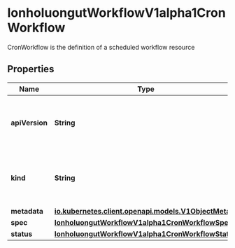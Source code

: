 

# IonholuongutWorkflowV1alpha1CronWorkflow

CronWorkflow is the definition of a scheduled workflow resource

## Properties

Name | Type | Description | Notes
------------ | ------------- | ------------- | -------------
**apiVersion** | **String** | APIVersion defines the versioned schema of this representation of an object. Servers should convert recognized schemas to the latest internal value, and may reject unrecognized values. More info: https://git.io.k8s.community/contributors/devel/sig-architecture/api-conventions.md#resources |  [optional]
**kind** | **String** | Kind is a string value representing the REST resource this object represents. Servers may infer this from the endpoint the client submits requests to. Cannot be updated. In CamelCase. More info: https://git.io.k8s.community/contributors/devel/sig-architecture/api-conventions.md#types-kinds |  [optional]
**metadata** | [**io.kubernetes.client.openapi.models.V1ObjectMeta**](io.kubernetes.client.openapi.models.V1ObjectMeta.md) |  | 
**spec** | [**IonholuongutWorkflowV1alpha1CronWorkflowSpec**](IonholuongutWorkflowV1alpha1CronWorkflowSpec.md) |  | 
**status** | [**IonholuongutWorkflowV1alpha1CronWorkflowStatus**](IonholuongutWorkflowV1alpha1CronWorkflowStatus.md) |  |  [optional]



